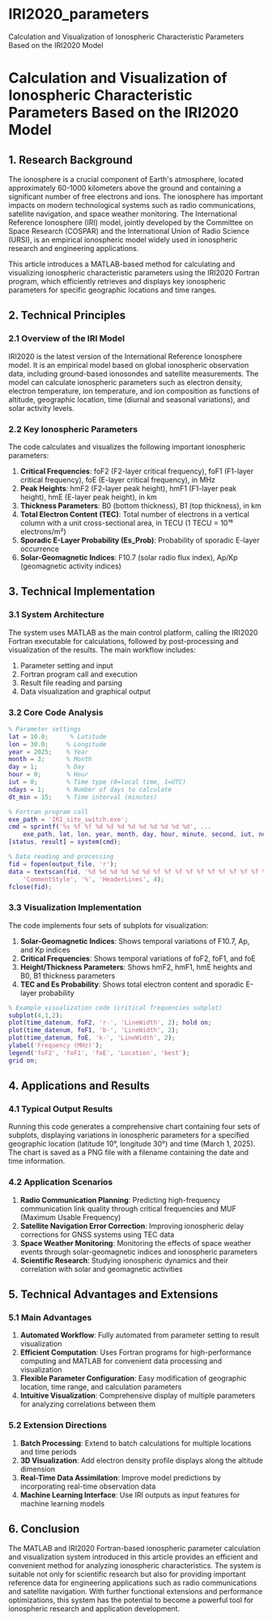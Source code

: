 # IRI2020_parameters
Calculation and Visualization of Ionospheric Characteristic Parameters Based on the IRI2020 Model

# Calculation and Visualization of Ionospheric Characteristic Parameters Based on the IRI2020 Model

## 1. Research Background

The ionosphere is a crucial component of Earth's atmosphere, located approximately 60-1000 kilometers above the ground and containing a significant number of free electrons and ions. The ionosphere has important impacts on modern technological systems such as radio communications, satellite navigation, and space weather monitoring. The International Reference Ionosphere (IRI) model, jointly developed by the Committee on Space Research (COSPAR) and the International Union of Radio Science (URSI), is an empirical ionospheric model widely used in ionospheric research and engineering applications.

This article introduces a MATLAB-based method for calculating and visualizing ionospheric characteristic parameters using the IRI2020 Fortran program, which efficiently retrieves and displays key ionospheric parameters for specific geographic locations and time ranges.

## 2. Technical Principles

### 2.1 Overview of the IRI Model

IRI2020 is the latest version of the International Reference Ionosphere model. It is an empirical model based on global ionospheric observation data, including ground-based ionosondes and satellite measurements. The model can calculate ionospheric parameters such as electron density, electron temperature, ion temperature, and ion composition as functions of altitude, geographic location, time (diurnal and seasonal variations), and solar activity levels.

### 2.2 Key Ionospheric Parameters

The code calculates and visualizes the following important ionospheric parameters:

1. **Critical Frequencies**: foF2 (F2-layer critical frequency), foF1 (F1-layer critical frequency), foE (E-layer critical frequency), in MHz  
2. **Peak Heights**: hmF2 (F2-layer peak height), hmF1 (F1-layer peak height), hmE (E-layer peak height), in km  
3. **Thickness Parameters**: B0 (bottom thickness), B1 (top thickness), in km  
4. **Total Electron Content (TEC)**: Total number of electrons in a vertical column with a unit cross-sectional area, in TECU (1 TECU = 10¹⁶ electrons/m²)  
5. **Sporadic E-Layer Probability (Es_Prob)**: Probability of sporadic E-layer occurrence  
6. **Solar-Geomagnetic Indices**: F10.7 (solar radio flux index), Ap/Kp (geomagnetic activity indices)  

## 3. Technical Implementation

### 3.1 System Architecture

The system uses MATLAB as the main control platform, calling the IRI2020 Fortran executable for calculations, followed by post-processing and visualization of the results. The main workflow includes:

1. Parameter setting and input  
2. Fortran program call and execution  
3. Result file reading and parsing  
4. Data visualization and graphical output  

### 3.2 Core Code Analysis

```matlab
% Parameter settings
lat = 10.0;      % Latitude
lon = 30.0;     % Longitude
year = 2025;    % Year
month = 3;      % Month
day = 1;        % Day
hour = 0;       % Hour
iut = 0;        % Time type (0=local time, 1=UTC)
ndays = 1;      % Number of days to calculate
dt_min = 15;    % Time interval (minutes)

% Fortran program call
exe_path = 'IRI_site_switch.exe';
cmd = sprintf('%s %f %f %d %d %d %d %d %d %d %d %d', ...
    exe_path, lat, lon, year, month, day, hour, minute, second, iut, ndays, dt_min);
[status, result] = system(cmd);

% Data reading and processing
fid = fopen(output_file, 'r');
data = textscan(fid, '%d %d %d %d %d %d %f %f %f %f %f %f %f %f %f %f %f %f %f %f %f %f %f %f %f %f', ...
    'CommentStyle', '%', 'HeaderLines', 4);
fclose(fid);
```

### 3.3 Visualization Implementation

The code implements four sets of subplots for visualization:

1. **Solar-Geomagnetic Indices**: Shows temporal variations of F10.7, Ap, and Kp indices  
2. **Critical Frequencies**: Shows temporal variations of foF2, foF1, and foE  
3. **Height/Thickness Parameters**: Shows hmF2, hmF1, hmE heights and B0, B1 thickness parameters  
4. **TEC and Es Probability**: Shows total electron content and sporadic E-layer probability  

```matlab
% Example visualization code (critical frequencies subplot)
subplot(4,1,2);
plot(time_datenum, foF2, 'r-', 'LineWidth', 2); hold on;
plot(time_datenum, foF1, 'b-', 'LineWidth', 2);
plot(time_datenum, foE, 'k-', 'LineWidth', 2);
ylabel('Frequency (MHz)');
legend('foF2', 'foF1', 'foE', 'Location', 'best');
grid on;
```

## 4. Applications and Results

### 4.1 Typical Output Results

Running this code generates a comprehensive chart containing four sets of subplots, displaying variations in ionospheric parameters for a specified geographic location (latitude 10°, longitude 30°) and time (March 1, 2025). The chart is saved as a PNG file with a filename containing the date and time information.

### 4.2 Application Scenarios

1. **Radio Communication Planning**: Predicting high-frequency communication link quality through critical frequencies and MUF (Maximum Usable Frequency)  
2. **Satellite Navigation Error Correction**: Improving ionospheric delay corrections for GNSS systems using TEC data  
3. **Space Weather Monitoring**: Monitoring the effects of space weather events through solar-geomagnetic indices and ionospheric parameters  
4. **Scientific Research**: Studying ionospheric dynamics and their correlation with solar and geomagnetic activities  

## 5. Technical Advantages and Extensions

### 5.1 Main Advantages

1. **Automated Workflow**: Fully automated from parameter setting to result visualization  
2. **Efficient Computation**: Uses Fortran programs for high-performance computing and MATLAB for convenient data processing and visualization  
3. **Flexible Parameter Configuration**: Easy modification of geographic location, time range, and calculation parameters  
4. **Intuitive Visualization**: Comprehensive display of multiple parameters for analyzing correlations between them  

### 5.2 Extension Directions

1. **Batch Processing**: Extend to batch calculations for multiple locations and time periods  
2. **3D Visualization**: Add electron density profile displays along the altitude dimension  
3. **Real-Time Data Assimilation**: Improve model predictions by incorporating real-time observation data  
4. **Machine Learning Interface**: Use IRI outputs as input features for machine learning models  

## 6. Conclusion

The MATLAB and IRI2020 Fortran-based ionospheric parameter calculation and visualization system introduced in this article provides an efficient and convenient method for analyzing ionospheric characteristics. The system is suitable not only for scientific research but also for providing important reference data for engineering applications such as radio communications and satellite navigation. With further functional extensions and performance optimizations, this system has the potential to become a powerful tool for ionospheric research and application development.
